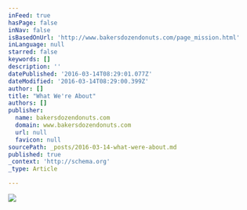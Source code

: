 ```yaml
---
inFeed: true
hasPage: false
inNav: false
isBasedOnUrl: 'http://www.bakersdozendonuts.com/page_mission.html'
inLanguage: null
starred: false
keywords: []
description: ''
datePublished: '2016-03-14T08:29:01.077Z'
dateModified: '2016-03-14T08:29:00.399Z'
author: []
title: "What We're About"
authors: []
publisher:
  name: bakersdozendonuts.com
  domain: www.bakersdozendonuts.com
  url: null
  favicon: null
sourcePath: _posts/2016-03-14-what-were-about.md
published: true
_context: 'http://schema.org'
_type: Article

---
```

![](http://www.bakersdozendonuts.com/images/page_mission.png)